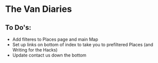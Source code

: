 # The Van Diaries

## To Do's:
- Add filteres to Places page and main Map
- Set up links on bottom of index to take you to prefiltered Places (and Writing for the Hacks)
- Update contact us down the bottom